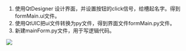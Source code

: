 1. 使用QtDesigner 设计界面，并设置按钮的click信号，给槽起名字。得到formMain.ui文件。
2. 使用QtUIC把ui文件转换为py文件，得到界面文件formMain.py文件。  
3. 新建mainForm.py文件，用于写逻辑代码。

![](https://github.com/HBU/Jupyter/blob/master/pyqt/09PyQt5SqlServer/QQ%E6%88%AA%E5%9B%BE20180321123356.jpg)
